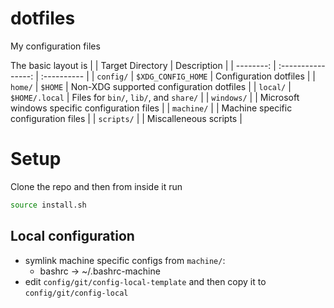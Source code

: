 dotfiles
========

My configuration files

The basic layout is
|            | Target Directory   | Description                                    |
| --------:  | :----------------: | :----------                                    |
| `config/`  | `$XDG_CONFIG_HOME` | Configuration dotfiles                         |
| `home/`    | `$HOME`            | Non-XDG supported configuration dotfiles       |
| `local/`   | `$HOME/.local`     | Files for `bin/`, `lib/`, and `share/`         |
| `windows/` |                    | Microsoft windows specific configuration files |
| `machine/` |                    | Machine specific configuration files           |
| `scripts/` |                    | Miscalleneous scripts                          |


# Setup

Clone the repo and then from inside it run
```sh 
source install.sh
```
## Local configuration
* symlink machine specific configs from `machine/`:
    * bashrc -> ~/.bashrc-machine
* edit `config/git/config-local-template` and then copy it to `config/git/config-local`

